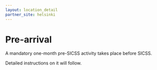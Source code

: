 ```yaml
---
layout: location_detail
partner_site: helsinki
---
```


# Pre-arrival

A mandatory one-month pre-SICSS activity takes place before SICSS.

Detailed instructions on it will follow.
